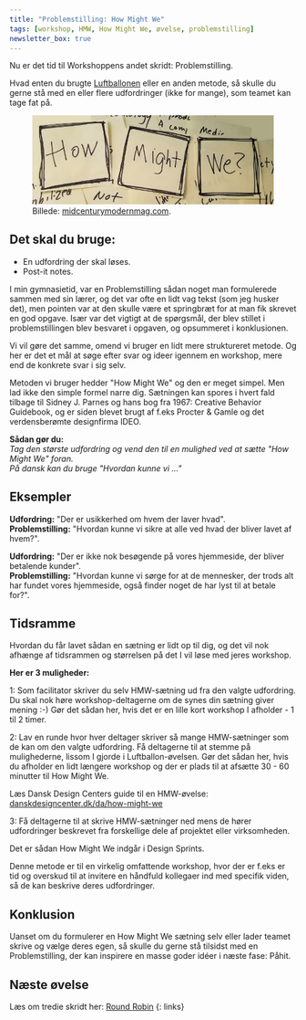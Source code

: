 ```yaml
---
title: "Problemstilling: How Might We"
tags: [workshop, HMW, How Might We, øvelse, problemstilling]
newsletter_box: true
---
```


Nu er det tid til Workshoppens andet skridt: Problemstilling.

Hvad enten du brugte [Luftballonen](http://hasseriis.net/Jeg-har-en-luftballon-til-dig/) eller en anden metode, så skulle du gerne stå med en eller flere udfordringer (ikke for mange), som teamet kan tage fat på.

<figure>
	<img src="/assets/images/hmw.jpeg">
	<figcaption>Billede: <a href="https://midcenturymodernmag.com/how-might-we-make-the-world-a-better-place-to-grow-old-in-21f1d1d49435" title="Post-it notes">midcenturymodernmag.com</a>.</figcaption>
</figure>

## Det skal du bruge:

- En udfordring der skal løses.
- Post-it notes.

I min gymnasietid, var en Problemstilling sådan noget man formulerede sammen med sin lærer, og det var ofte en lidt vag tekst (som jeg husker det), men pointen var at den skulle være et springbræt for at man fik skrevet en god opgave. Især var det vigtigt at de spørgsmål, der blev stillet i problemstillingen blev besvaret i opgaven, og opsummeret i konklusionen.

Vi vil gøre det samme, omend vi bruger en lidt mere struktureret metode.
Og her er det et mål at søge efter svar og ideer igennem en workshop, mere end de konkrete svar i sig selv.

Metoden vi bruger hedder "How Might We" og den er meget simpel.
Men lad ikke den simple formel narre dig.
Sætningen kan spores i hvert fald tilbage til Sidney J. Parnes og hans bog fra 1967: Creative Behavior Guidebook, og er siden blevet brugt af f.eks Procter & Gamle og det verdensberømte designfirma IDEO.

**Sådan gør du:**<br />
_Tag den største udfordring og vend den til en mulighed ved at sætte "How Might We" foran.<br />
På dansk kan du bruge "Hvordan kunne vi ..."_

## Eksempler

**Udfordring:** "Der er usikkerhed om hvem der laver hvad".<br />
**Problemstilling:** "Hvordan kunne vi sikre at alle ved hvad der bliver lavet af hvem?".

**Udfordring:** "Der er ikke nok besøgende på vores hjemmeside, der bliver betalende kunder".<br />
**Problemstilling:** "Hvordan kunne vi sørge for at de mennesker, der trods alt har fundet vores hjemmeside, også finder noget de har lyst til at betale for?".

## Tidsramme

Hvordan du får lavet sådan en sætning er lidt op til dig, og det vil nok afhænge af tidsrammen og størrelsen på det I vil løse med jeres workshop.

**Her er 3 muligheder:**

1: Som facilitator skriver du selv HMW-sætning ud fra den valgte udfordring. Du skal nok høre workshop-deltagerne om de synes din sætning giver mening :-) Gør det sådan her, hvis det er en lille kort workshop I afholder - 1 til 2 timer.

2: Lav en runde hvor hver deltager skriver så mange HMW-sætninger som de kan om den valgte udfordring. Få deltagerne til at stemme på mulighederne, lissom I gjorde i Luftballon-øvelsen. Gør det sådan her, hvis du afholder en lidt længere workshop og der er plads til at afsætte 30 - 60 minutter til How Might We.

Læs Dansk Design Centers guide til en HMW-øvelse: [danskdesigncenter.dk/da/how-might-we](https://danskdesigncenter.dk/da/how-might-we)

3: Få deltagerne til at skrive HMW-sætninger ned mens de hører udfordringer beskrevet fra forskellige dele af projektet eller virksomheden.

Det er sådan How Might We indgår i Design Sprints.

Denne metode er til en virkelig omfattende workshop, hvor der er f.eks er tid og overskud til at invitere en håndfuld kollegaer ind med specifik viden, så de kan beskrive deres udfordringer.

## Konklusion

Uanset om du formulerer en How Might We sætning selv eller lader teamet skrive og vælge deres egen, så skulle du gerne stå tilsidst med en Problemstilling, der kan inspirere en masse goder idéer i næste fase: Påhit.

## Næste øvelse

Læs om tredie skridt her: [Round Robin](http://hasseriis.net/round-robin/)
{: links}
